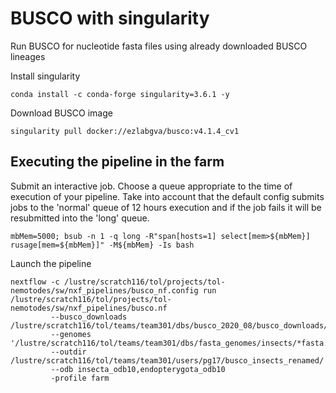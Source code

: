 #  BUSCO with singularity

Run BUSCO for nucleotide fasta files using already downloaded BUSCO lineages

Install singularity
```
conda install -c conda-forge singularity=3.6.1 -y
```

Download BUSCO image
```
singularity pull docker://ezlabgva/busco:v4.1.4_cv1
```

## Executing the pipeline in the farm

Submit an interactive job. Choose a queue appropriate to the time of execution of your pipeline. Take into account that the default config submits jobs to the 'normal' queue of 12 hours execution and if the job fails it will be resubmitted into the 'long' queue.
```
mbMem=5000; bsub -n 1 -q long -R"span[hosts=1] select[mem>${mbMem}] rusage[mem=${mbMem}]" -M${mbMem} -Is bash
```

Launch the pipeline
```
nextflow -c /lustre/scratch116/tol/projects/tol-nemotodes/sw/nxf_pipelines/busco_nf.config run /lustre/scratch116/tol/projects/tol-nemotodes/sw/nxf_pipelines/busco.nf
		 --busco_downloads /lustre/scratch116/tol/teams/team301/dbs/busco_2020_08/busco_downloads/
		 --genomes '/lustre/scratch116/tol/teams/team301/dbs/fasta_genomes/insects/*fasta.gz'
		 --outdir /lustre/scratch116/tol/teams/team301/users/pg17/busco_insects_renamed/
		 --odb insecta_odb10,endopterygota_odb10
		 -profile farm
```


